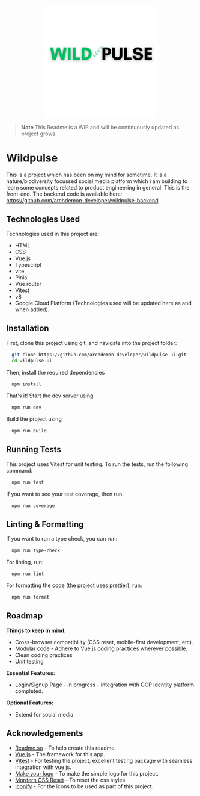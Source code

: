 <p align="center">
  <img width="300" height="300" src="./src/assets/logo.svg" alt="wp-logo-img">
</p>

> **Note**
> This Readme is a WIP and will be continuously updated as project grows.

# Wildpulse

This is a project which has been on my mind for sometime. It is a nature/biodiversity focussed social media platform which i am building to learn some concepts related to product engineering in general. This is the front-end. The backend code is available here: <https://github.com/archdemon-developer/wildpulse-backend>

## Technologies Used

Technologies used in this project are:

- HTML
- CSS
- Vue.js
- Typescript
- vite
- Pinia
- Vue router
- Vitest
- v8
- Google Cloud Platform
  (Technologies used will be updated here as and when added).

## Installation

First, clone this project using git, and navigate into the project folder:

```bash
  git clone https://github.com/archdemon-developer/wildpulse-ui.git
  cd wildpulse-ui
```

Then, install the required dependencies

```bash
  npm install
```

That's it! Start the dev server using

```bash
  npm run dev
```

Build the project using

```bash
  npm run build
```

## Running Tests

This project uses Vitest for unit testing. To run the tests, run the following command:

```bash
  npm run test
```

If you want to see your test coverage, then run:

```bash
  npm run coverage
```

## Linting & Formatting

If you want to run a type check, you can run:

```bash
  npm run type-check
```

For linting, run:

```bash
  npm run lint
```

For formatting the code (the project uses prettier), run:

```bash
  npm run format
```

## Roadmap

**Things to keep in mind:**

- Cross-browser compatibility (CSS reset, mobile-first development, etc).
- Modular code - Adhere to Vue.js coding practices wherever possible.
- Clean coding practices
- Unit testing

**Essential Features:**

- Login/Signup Page - in progress - integration with GCP Identity platform completed.

**Optional Features:**

- Extend for social media

## Acknowledgements

- [Readme.so](https://readme.so/) - To help create this readme.
- [Vue.js](https://vuejs.org/) - The framework for this app.
- [Vitest](https://vitest.dev/) - For testing the project, excellent testing package with seamless integration with vue js.
- [Make your logo](https://canva.com) - To make the simple logo for this project.
- [Mordern CSS Reset](https://andy-bell.co.uk/a-modern-css-reset/) - To reset the css styles.
- [Iconify](https://iconify.design/) - For the icons to be used as part of this project.
